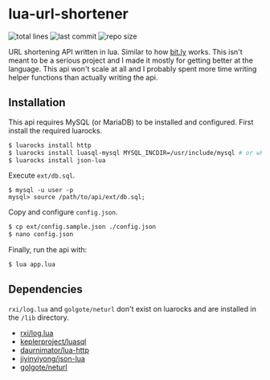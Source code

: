 # lua-url-shortener

![total lines](https://img.shields.io/tokei/lines/github/CyanPiano/lua-url-shortener) ![last commit](https://img.shields.io/github/last-commit/CyanPiano/lua-url-shortener) ![repo size](https://img.shields.io/github/repo-size/CyanPiano/lua-url-shortener)

URL shortening API written in lua. Similar to how [bit.ly](https://bitly.com/) works. This isn't meant to be a serious project and I made it mostly for getting better at the language. This api won't scale at all and I probably spent more time writing helper functions than actually writing the api.

## Installation
This api requires MySQL (or MariaDB) to be installed and configured. First install the required luarocks.
```sh
$ luarocks install http
$ luarocks install luasql-mysql MYSQL_INCDIR=/usr/include/mysql # or wherever you have your mysql dir.
$ luarocks install json-lua
```

Execute `ext/db.sql`.
```
$ mysql -u user -p
mysql> source /path/to/api/ext/db.sql;
```

Copy and configure `config.json`.
```sh
$ cp ext/config.sample.json ./config.json
$ nano config.json
```

Finally, run the api with:
```sh
$ lua app.lua
```

## Dependencies
`rxi/log.lua` and `golgote/neturl` don't exist on luarocks and are installed in the `/lib` directory.

- [rxi/log.lua](https://github.com/rxi/log.lua)
- [keplerproject/luasql](https://github.com/keplerproject/luasql/)
- [daurnimator/lua-http](https://github.com/daurnimator/lua-http)
- [jiyinyiyong/json-lua](https://github.com/jiyinyiyong/json-lua)
- [golgote/neturl](https://github.com/golgote/neturl)

